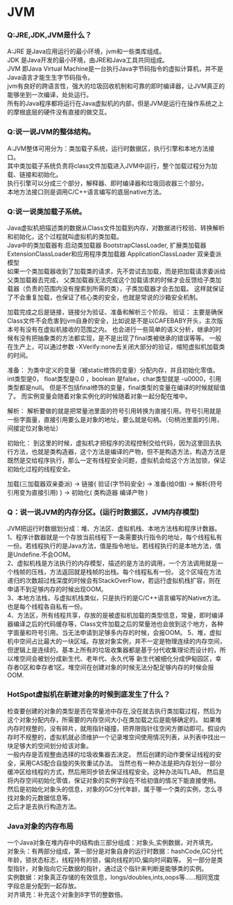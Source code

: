 # JVM

### Q:JRE,JDK,JVM是什么？
A:JRE 是Java应用运行的最小环境，jvm和一些类库组成。  
JDK 是Java开发的最小环境，由JRE和Java工具共同组成。  
JVM 即Java Virtual Machine是一台执行Java字节码指令的虚拟计算机，并不是Java语言才能生生字节码指令。  
jvm有良好的跨语言性，强大的垃圾回收机制和可靠的即时编译器，让JVM真正的能够坐到一次编译，处处运行。  
所有的Java程序都将运行在Java虚拟机的内部，但是JVM是运行在操作系统之上的摩根底层的硬件没有直接的做交互。  

### Q:说一说JVM的整体结构。
A:JVM整体可用分为：类加载子系统，运行时数据区，执行引擎和本地方法接口。    
其中类加载子系统负责将class文件加载进入JVM中运行，整个加载过程分为加载、链接和初始化。    
执行引擎可以分成三个部分，解释器、即时编译器和垃圾回收器三个部分。  
本地方法接口则是调用C/C++语言编写的底层native方法。  

### Q:说一说类加载子系统。
Java虚拟机把描述类的数据从Class文件加载到内存，对数据进行校验、转换解析和初始化，这个过程就叫虚拟机的类加载。  
Java中的类加载器有:启动类加载器 BootstrapClassLoader, 扩展类加载器 ExtensionClassLoader和应用程序类加载器 ApplicationClassLoader
双亲委派模型   
如果一个类加载器收到了加载类的请求，先不尝试去加载，而是把加载请求委派给父类加载器去完成，
父类加载器无法完成这个加载请求的时候才会反馈给子类加载器（负责的范围内没有搜索到所需的类），子类加载器才会去加载。
这样就保证了不会重复加载，也保证了核心类的安全，也就是常说的沙箱安全机制。  
  
加载完成之后是链接，链接分为验证、准备和解析三个阶段。
验证：
主要是确保Class文件不会危害到jvm自身的安全，比如说是不是以CAFEBABY开头，主次版本号有没有在虚拟机接收的范围之内。
也会进行一些简单的语义分析，继承的时候有没有把抽象类的方法都实现，是不是出现了final类被继承的错误等等。
一般在生产上，可以通过参数 -XVerify:none去关闭大部分的验证，缩短虚拟机加载类的时间。  

准备：
为类中定义的变量（被static修饰的变量）分配内存，并且初始化零值。
int类型是0， float类型是0.0 ，boolean 是false，char类型就是 -u0000，引用类型都是null。
但是不包括final修饰的变量，final类型的变量在编译的时候就赋值了。
而实例变量会随着对象实例化的时候随着对象一起分配在堆中。

解析：
解析要做的就是把常量池里面的符号引用转换为直接引用。符号引用就是一些字面量，直接引用要么是对象的地址，要么就是句柄。（句柄池里面的引用，间接定位对象地址）

初始化：
到这里的时候，虚拟机才把程序的流程控制交给代码，因为这里回去执行<clinit>方法，也就是类构造器，这个方法是编译的产物，但不是构造方法，构造方法是<init>
既然是交给程序执行，那么一定有线程安全问题，虚拟机会给这个方法加锁，保证初始化过程的线程安全。

加载(三加载器双亲委派) ->  链接{ 验证(字节码安全) -> 准备(给0值) -> 解析(符号引用变为直接引用) } -> 初始化( <clinit>类构造器 编译产物 )

### Q：说一说JVM的内存分区。(运行时数据区，JVM内存模型)
JVM把运行时数据划分成：堆、方法区、虚拟机栈、本地方法栈和程序计数器。
1、程序计数器就是一个存放当前线程下一条需要执行指令的地址，每个线程私有一份。若线程执行的是Java方法，值是指令地址。若线程执行的是本地方法，值是Undefine.不会OOM。    
2、虚拟机栈是方法执行的内存模型，描述的是方法的调用，一个方法调用就是一个栈帧的压栈，方法返回就是栈帧的出栈。每个线程私有一份。
这个区域在方法递归的次数超过栈深度的时候会有StackOverFlow，若运行虚拟机栈扩容，则在申请不到足够内存的时候出现OOM。  
3、本地方法栈，与虚拟机栈类似，只是执行的是C/C++语言编写的Native方法。也是每个线程各自私有一份。  
4、方法区，所有线程共享，存放的是被虚拟机加载的类型信息，常量，即时编译器编译之后的代码缓存等，Class文件加载之后的常量池也会放到这个地方，各种字面量和符号引用。当无法申请到足够多内存的时候，会报OOM。
5、堆，虚拟机中空间占比最大的一块区域。存放对象实例，并不一定是物理连续的内存空间，但逻辑上是连续的。基本上所有的垃圾收集器都是基于分代收集理论而设计的，所以堆空间会被划分成新生代、老年代、永久代等
新生代被细化分成伊甸园区，幸存者0区和幸存者1区。堆空间在创建对象的时候无法分配足够内存的时候会报OOM.


### HotSpot虚拟机在新建对象的时候到底发生了什么？   
检查要创建的对象的类型是否在常量池中存在,没在就去执行类加载过程，然后为这个对象分配内存，所需要的内存空间大小在类加载之后是能够确定的。
如果堆内存时规整的，没有碎片，就用指针碰撞，把界限指针往空闲方挪动即可。假设内存时不规整的，虚拟机就必须维护一个记录堆空间使用情况列表，从列表中找出一块足够大的空间划分给该对象。  
一般内存是否规整由选择的垃圾收集器去决定。
然后创建的动作要保证线程的安全，采用CAS配合自旋的失败重试办法。 
当然也有一种办法是把内存划分一部分缓冲区给线程的方式，然后用同步锁去保证线程安全。这种办法叫TLAB。
然后是将内存空间初始化零值，保证对象的实例字段在不给初值的情况下能直接使用。
然后是初始化对象头的信息，对象的GC分代年龄，属于哪一个类的实例，怎么寻找对象的元数据信息等。  
之后才是去执行构造方法。

### Java对象的内存布局
一个Java对象在堆内存中的结构由三部分组成：对象头,实例数据，对齐填充。  
对象头：有两部分组成，第一部分是对象自身的运行时数据：hashCode,GC分代年龄，锁状态标志，线程持有的锁，偏向线程的ID,偏向时间戳等。
另一部分是类型指针，对象指向它元数据的指针，通过这个指针来判断是能够类的实例。  
实例数据：对象真正存储的有效信息，longs/doubles,ints,oops等......相同宽度字段总是分配到一起存放。  
对齐填充：补充这个对象到8字节的整数倍。





